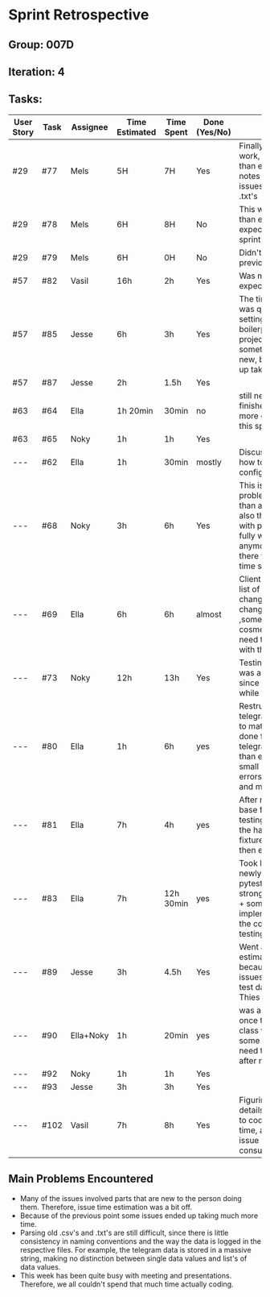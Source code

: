 # Sprint Retrospective

## Group: 007D
## Iteration: 4

## Tasks:

| User Story | Task  | Assignee | Time Estimated | Time Spent | Done (Yes/No) | Notes                                                                                                                                                                             |
|------------|-------|----------|----------------|------------|---------------|-----------------------------------------------------------------------------------------------------------------------------------------------------------------------------------|
| #29        | #77   | Mels    | 5H             | 7H         | Yes           |      Finally got this to work, still took longer than expected, see notes for the general issues with .csv's and .txt's               |
| #29        | #78   | Mels    | 6H             | 8H         | No            | This was also harder than expected, do expect to finish it next sprint though |                                                                                                                                                                                   |
| #29        | #79   | Mels      | 6H             | 0H         | No           | Didn't get to it due to previous issues |                                                                                                                                                                                   |
| #57        | #82   | Vasil    | 16h | 2h | Yes | Was much easier than expected                                                                                                                                                                                  |
| #57        | #85   | Jesse    | 6h             | 3h         | Yes           | The time estimate was quite high since setting up the boilerplate code for a project was something completely new, but didn't end up taking that long                             |
| #57        | #87   | Jesse    | 2h             | 1.5h       | Yes           |                                                                                                                                                                                   |
| #63        | #64   | Ella     | 1h 20min       | 30min      | no            | still needs to be finished, focused more on the code in this sprint                                                                                                               |
| #63        | #65   | Noky     | 1h             | 1h         | Yes           |                                                                                                                                                                                   |
| ---        | #62   | Ella     | 1h             | 30min      | mostly        | Discussing with client how to change configuration file                                                                                                                           |
| ---        | #68   | Noky     | 3h             | 6h         | Yes           | This issue had some problems after more than a day of running, also the integration with parsivel wasn't fully working anymore. That is why there was way more time spent on this |
| ---        | #69   | Ella     | 6h             | 6h         | almost        | Client gave detailed list of desired changes, over 90% of changes implemented ,some mostly cosmetic ones still need to be discussed with the client                               |
| ---        | #73   | Noky     | 12h            | 13h        | Yes           | Testing the main loop was a bit difficult since it contains a while True loop                                                                                                     |
| ---        | #80   | Ella     | 1h             | 6h         | yes           | Restructuring thies telegram processing to match the way it is done for parsivel telegrams took longer than expected due to small errors/inconsistencies and merged changes.      |
| ---        | #81   | Ella     | 7h             | 4h         | yes           | After reworking code base for previous testing and getting the hang of pytest fixtures done quicker then expected                                                                 |
| ---        | #83   | Ella     | 7h             | 12h 30min  | yes           | Took longer due to newly implemented pytest fixtures and strong code coupling + some issues wrong implementation within the codebase that the testing discovered                  |
| ---        | #89   | Jesse    | 3h             | 4.5h       | Yes           | Went a bit over the estimated time because of some issues with getting test databases for the Thies to work                                                                       |                                                                                                      |
| ---        | #90   | Ella+Noky | 1h             | 20min      | yes           | was and eassy fix once the telegram class was refactored, some code still will need to be deleted after merging                                                                   |
| ---        | #92   | Noky     | 1h             | 1h         | Yes           |                                                                                                                                                                                   |
| ---        | #93   | Jesse    | 3h             | 3h         | Yes           |                                                                                                                                                                                   |
| ---        | #102  | Vasil    | 7h | 8h | Yes | Figuring out some details before starting to code takes some time, and hence this issue is more time consuming.                                                                                                                                                                                  |

## Main Problems Encountered

- Many of the issues involved parts that are new to the person doing them. Therefore, issue time estimation was a bit off.
- Because of the previous point some issues ended up taking much more time.
- Parsing old .csv's and .txt's are still difficult, since there is little consistency in naming conventions and the way the data is logged in the respective files. For example, the telegram data is stored in a massive string, making no distinction between single data values and list's of data values.
- This week has been quite busy with meeting and presentations. Therefore, we all couldn't spend that much time actually coding.